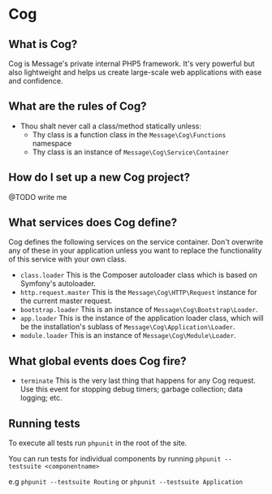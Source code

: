 # Cog

## What is Cog?

Cog is Message's private internal PHP5 framework. It's very powerful but also lightweight and helps us create large-scale web applications with ease and confidence.

## What are the rules of Cog?

* Thou shalt never call a class/method statically unless:
	* Thy class is a function class in the `Message\Cog\Functions` namespace
	* Thy class is an instance of `Message\Cog\Service\Container`

## How do I set up a new Cog project?

@TODO write me

## What services does Cog define?

Cog defines the following services on the service container. Don't overwrite any of these in your application unless you want to replace the functionality of this service with your own class.

* `class.loader` This is the Composer autoloader class which is based on Symfony's autoloader.
* `http.request.master` This is the `Message\Cog\HTTP\Request` instance for the current master request.
* `bootstrap.loader` This is an instance of `Message\Cog\Bootstrap\Loader`.
* `app.loader` This is the instance of the application loader class, which will be the installation's sublass of `Message\Cog\Application\Loader`.
* `module.loader` This is an instance of `Message\Cog\Module\Loader`.

## What global events does Cog fire?

* `terminate` This is the very last thing that happens for any Cog request. Use this event for stopping debug timers; garbage collection; data logging; etc.

## Running tests

To execute all tests run `phpunit` in the root of the site.

You can run tests for individual components by running `phpunit --testsuite <componentname>`

e.g `phpunit --testsuite Routing` or `phpunit --testsuite Application` 